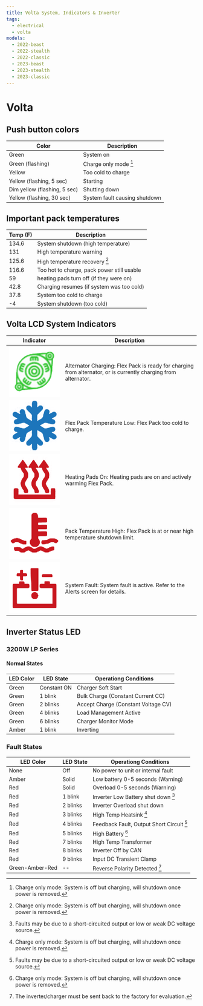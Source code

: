 ```yaml
---
title: Volta System, Indicators & Inverter
tags:
  - electrical
  - volta
models:
  - 2022-beast
  - 2022-stealth
  - 2022-classic
  - 2023-beast
  - 2023-stealth
  - 2023-classic
---
```


# Volta

## Push button colors

| Color                        | Description                   |
| ---------------------------- | ----------------------------- |
| Green                        | System on                     |
| Green (flashing)             | Charge only mode [^1]         |
| Yellow                       | Too cold to charge            |
| Yellow (flashing, 5 sec)     | Starting                      |
| Dim yellow (flashing, 5 sec) | Shutting down                 |
| Yellow (flashing, 30 sec)    | System fault causing shutdown |

[^1]: Charge only mode: System is off but charging, will shutdown once power is removed.

## Important pack temperatures

| Temp (F) | Description                                |
| -------- | ------------------------------------------ |
| 134.6    | System shutdown (high temperature)         |
| 131      | High temperature warning                   |
| 125.6    | High temperature recovery [^1]             |
| 116.6    | Too hot to charge, pack power still usable |
| 59       | heating pads turn off (if they were on)    |
| 42.8     | Charging resumes (if system was too cold)  |
| 37.8     | System too cold to charge                  |
| -4       | System shutdown (too cold)                 |

[^1]: If shutdown due to heat, pack will power up when below this temperature.

## Volta LCD System Indicators

| Indicator                                         | Description                                                                                                     |
| ------------------------------------------------- | --------------------------------------------------------------------------------------------------------------- |
| ![](images/volta-system-indicator-alternator.png) | Alternator Charging: Flex Pack is ready for charging from alternator, or is currently charging from alternator. |
| ![](images/volta-system-indicator-cold.png)       | Flex Pack Temperature Low: Flex Pack too cold to charge.                                                        |
| ![](images/volta-system-indicator-heating.png)    | Heating Pads On: Heating pads are on and actively warming Flex Pack.                                            |
| ![](images/volta-system-indicator-hot.png)        | Pack Temperature High: Flex Pack is at or near high temperature shutdown limit.                                 |
| ![](images/volta-system-indicator-fault.png)      | System Fault: System fault is active. Refer to the Alerts screen for details.                                   |

## Inverter Status LED

### 3200W LP Series

#### Normal States

| LED Color | LED State   | Operationg Conditions               |
| --------- | ----------- | ----------------------------------- |
| Green     | Constant ON | Charger Soft Start                  |
| Green     | 1 blink     | Bulk Charge (Constant Current CC)   |
| Green     | 2 blinks    | Accept Charge (Constant Voltage CV) |
| Green     | 4 blinks    | Load Management Active              |
| Green     | 6 blinks    | Charger Monitor Mode                |
| Amber     | 1 blink     | Inverting                           |

### Fault States

| LED Color       | LED State | Operationg Conditions                     |
| --------------- | --------- | ----------------------------------------- |
| None            | Off       | No power to unit or internal fault        |
| Amber           | Solid     | Low battery 0-5 seconds (Warning)         |
| Red             | Solid     | Overload 0-5 seconds (Warning)            |
| Red             | 1 blink   | Inverter Low Battery shut down [^2]       |
| Red             | 2 blinks  | Inverter Overload shut down               |
| Red             | 3 blinks  | High Temp Heatsink [^1]                   |
| Red             | 4 blinks  | Feedback Fault, Output Short Circuit [^2] |
| Red             | 5 blinks  | High Battery [^1]                         |
| Red             | 7 blinks  | High Temp Transformer                     |
| Red             | 8 blinks  | Inverter Off by CAN                       |
| Red             | 9 blinks  | Input DC Transient Clamp                  |
| Green-Amber-Red | --        | Reverse Polarity Detected [^3]            |

[^1]: Faults will self recover when conditions return to normal range.
[^2]: Faults may be due to a short-circuited output or low or weak DC voltage source.
[^3]: The inverter/charger must be sent back to the factory for evaluation.
